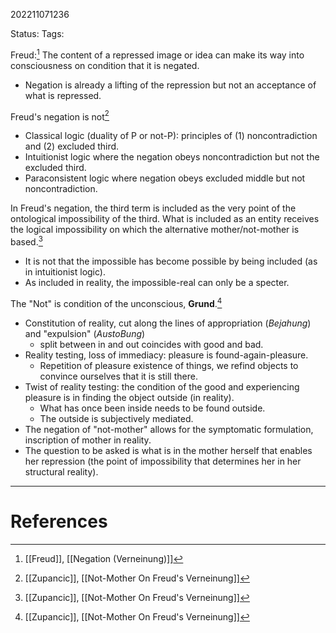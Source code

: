 202211071236

Status: 
Tags: 

Freud:[^1]
The content of a repressed image or idea can make its way into consciousness on condition that it is negated.
* Negation is already a lifting of the repression but not an acceptance of what is repressed.

Freud's negation is not[^2] 
- Classical logic (duality of P or not-P): principles of (1) noncontradiction and (2) excluded third.
- Intuitionist logic where the negation obeys noncontradiction but not the excluded third.
- Paraconsistent logic where negation obeys excluded middle but not noncontradiction.

In Freud's negation, the third term is included as the very point of the ontological impossibility of the third. What is included as an entity receives the logical impossibility on which the alternative mother/not-mother is based.[^2] 
- It is not that the impossible has become possible by being included (as in intuitionist logic).
- As included in reality, the impossible-real can only be a specter.

The "Not" is condition of the unconscious, **Grund**.[^2] 
- Constitution of reality, cut along the lines of appropriation (*Bejahung*) and "expulsion" (*AustoBung*)
	- split between in and out coincides with good and bad.
- Reality testing, loss of immediacy: pleasure is found-again-pleasure.
	- Repetition of pleasure existence of things, we refind objects to convince ourselves that it is still there.
- Twist of reality testing: the condition of the good and experiencing pleasure is in finding the object outside (in reality).
	- What has once been inside needs to be found outside.
	- The outside is subjectively mediated.
- The negation of "not-mother" allows for the symptomatic formulation, inscription of mother in reality.
- The question to be asked is what is in the mother herself that enables her repression (the point of impossibility that determines her in her structural reality).

---
# References

[^1]: [[Freud]], [[Negation (Verneinung)]]
[^2]: [[Zupancic]], [[Not-Mother On Freud's Verneinung]]